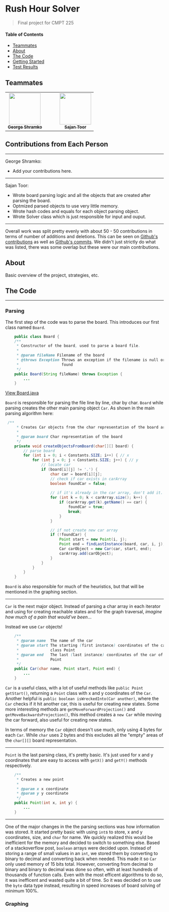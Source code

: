# Rush Hour Solver
> Final project for CMPT 225

#### Table of Contents
 * [Teammates](#Teammates)
 * [About](#About)
 * [The Code](#The-Code)
 * [Getting Started](#Getting-Started)
 * [Test Results](#Test-Results)

## Teammates

<table>
    <td align="center" >
        <div style="margin-right: 20px;">
        <a href="https://github.com/ShayGeko" ><img src="https://avatars.githubusercontent.com/u/25514702?v=4" width="100px;" alt=""/><br /><sub><b> George Shramko </b></sub></a><br/>
        </div>
        </td>
    <td align="center">
        <div style="margin-left: 20px;">
        <a href="https://github.com/Sajantoor"><img src="https://avatars.githubusercontent.com/u/25991050?v=4" width="100px;" alt=""/><br /><sub><b> Sajan Toor </b></sub></a><br/>
        </div>
    </td>
</table>

## Contributions from Each Person
___
George Shramko:

* Add your contributions here. 
___

Sajan Toor:

* Wrote board parsing logic and all the objects that are created after parsing the board. 
* Optmized parsed objects to use very little memory.
* Wrote hash codes and equals for each object parsing object.
* Wrote Solver class which is just responsible for input and ouput. 
___
Overall work was split pretty evenly with about 50 - 50 contributions in terms of number of additions and deletions. This can be seen on [Github's contributions](https://github.com/Sajantoor/Rush-Hour-Solver/graphs/contributors) as well as [Github's commits](https://github.com/Sajantoor/Rush-Hour-Solver/commits/main). We didn't just strictly do what was listed, there was some overlap but these were our main contributions.

## About
Basic overview of the project, strategies, etc.

## The Code 
___
### Parsing

The first step of the code was to parse the board. This introduces our first class named `Board`. 

```java 
    public class Board {
    /**
     * Constructor of the board, used to parse a board file.
     * 
     * @param fileName Filename of the board
     * @throws Exception Throws an exception if the filename is null or file is not
     *                   found
     */
    public Board(String fileName) throws Exception {
        ...
    }
```
[View Board.java](../blob/main/src/ParseFile/Board.java)

`Board` is responsible for parsing the file line by line, char by char. `Board` while parsing creates the other main parsing object `Car`. As shown in the main parsing algorithm here: 

```java
 /**
     * Creates Car objects from the char representation of the board array
     * 
     * @param board Char representation of the board
     */
    private void createObjectsFromBoard(char[][] board) {
        // parse board
        for (int i = 0; i < Constants.SIZE; i++) { // x
            for (int j = 0; j < Constants.SIZE; j++) { // y
                // locate car
                if (board[i][j] != '.') {
                    char car = board[i][j];
                    // check if car exists in carArray
                    boolean foundCar = false;
                    
                    // if it's already in the car array, don't add it.
                    for (int k = 0; k < carArray.size(); k++) {
                        if (carArray.get(k).getName() == car) {
                            foundCar = true;
                            break;
                        }
                    }

                    // if not create new car array
                    if (!foundCar) {
                        Point start = new Point(i, j);
                        Point end = findLastInstance(board, car, i, j);
                        Car carObject = new Car(car, start, end);
                        carArray.add(carObject);
                    }
                }
            }
        }
    }
```


`Board` is also responsible for much of the heuristics, but that will be mentioned in the graphing section. 
___

`Car` is the next major object. Instead of parsing a char array in each iterator and using for creating reachable states and for the graph traversal, *imagine how much of a pain that would've been*... 

Instead we use `Car` objects!

```java
    /**
     * @param name  The name of the car
     * @param start The starting (first instance) coordinates of the car of as the
     *              class Point
     * @param end   The last (last instance) coordinates of the car of as the class
     *              Point
     */
    public Car(char name, Point start, Point end) {
        ...
    }
```

`Car` is a useful class, with a lot of useful methods like `public Point getStart()`, returning a `Point` class with x and y coordinates of the `Car`. Another helpful is `public boolean isWreckedInto(Car another)`, where the `Car` checks if it hit another car, this is useful for creating new states. Some more interesting methods are `getMoveForwardProjection()` and `getMoveBackwardsProjection()`, this method creates a `new Car` while moving the car forward, also useful for creating new states.

In terms of memory the `Car` object doesn't use much, only using 4 bytes for each `Car`. While `char` uses 2 bytes and this excludes all the "empty" areas of the `char[][]` board representation. 

___

`Point` is the last parsing class, it's pretty basic. It's just used for x and y coordinates that are easy to access with `getX()` and `getY()` methods respectively. 

```java
    /**
     * Creates a new point
     * 
     * @param x x coordinate
     * @param y y coordinate
     */
    public Point(int x, int y) {
        ...
    }
```
___ 

One of the major changes in the the parsing sections was how information was stored. It started pretty basic with using `int`s to store, x and y coordinates, size, and `char` for name. We quickly realized this would be inefficient for the memory and decided to switch to something else. Based of a stackoverflow post, `boolean` arrays were decided upon. Instead of storing a range of small values in an `int`, we stored them by converting to binary to decimal and converting back when needed. This made it so `Car` only used memory of 15 bits total. However, converting from decimal to binary and binary to decimal was done so often, with at least hundreds of thousands of function calls. Even with the most efficent algorithms to do so, it was inefficent and wasted quite a bit of time. So it was decided on to use the `byte` data type instead, resulting in speed increases of board solving of minimum 100%.

### Graphing